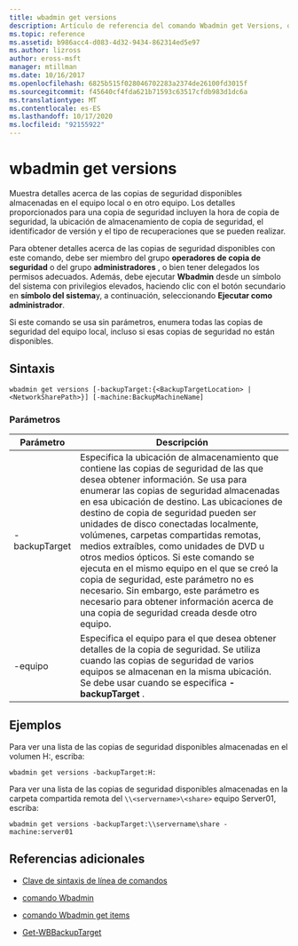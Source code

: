 ```yaml
---
title: wbadmin get versions
description: Artículo de referencia del comando Wbadmin get Versions, que muestra detalles sobre las copias de seguridad disponibles almacenadas en el equipo local o en otro equipo.
ms.topic: reference
ms.assetid: b986acc4-d083-4d32-9434-862314ed5e97
ms.author: lizross
author: eross-msft
manager: mtillman
ms.date: 10/16/2017
ms.openlocfilehash: 6825b515f028046702283a2374de26100fd3015f
ms.sourcegitcommit: f45640cf4fda621b71593c63517cfdb983d1dc6a
ms.translationtype: MT
ms.contentlocale: es-ES
ms.lasthandoff: 10/17/2020
ms.locfileid: "92155922"
---
```

# <a name="wbadmin-get-versions"></a>wbadmin get versions

Muestra detalles acerca de las copias de seguridad disponibles almacenadas en el equipo local o en otro equipo. Los detalles proporcionados para una copia de seguridad incluyen la hora de copia de seguridad, la ubicación de almacenamiento de copia de seguridad, el identificador de versión y el tipo de recuperaciones que se pueden realizar.

Para obtener detalles acerca de las copias de seguridad disponibles con este comando, debe ser miembro del grupo **operadores de copia de seguridad** o del grupo **administradores** , o bien tener delegados los permisos adecuados. Además, debe ejecutar **Wbadmin** desde un símbolo del sistema con privilegios elevados, haciendo clic con el botón secundario en **símbolo del sistema**y, a continuación, seleccionando **Ejecutar como administrador**.

Si este comando se usa sin parámetros, enumera todas las copias de seguridad del equipo local, incluso si esas copias de seguridad no están disponibles.

## <a name="syntax"></a>Sintaxis

```
wbadmin get versions [-backupTarget:{<BackupTargetLocation> | <NetworkSharePath>}] [-machine:BackupMachineName]
```

### <a name="parameters"></a>Parámetros

| Parámetro | Descripción |
|--|--|
| -backupTarget | Especifica la ubicación de almacenamiento que contiene las copias de seguridad de las que desea obtener información. Se usa para enumerar las copias de seguridad almacenadas en esa ubicación de destino. Las ubicaciones de destino de copia de seguridad pueden ser unidades de disco conectadas localmente, volúmenes, carpetas compartidas remotas, medios extraíbles, como unidades de DVD u otros medios ópticos. Si este comando se ejecuta en el mismo equipo en el que se creó la copia de seguridad, este parámetro no es necesario. Sin embargo, este parámetro es necesario para obtener información acerca de una copia de seguridad creada desde otro equipo. |
| -equipo | Especifica el equipo para el que desea obtener detalles de la copia de seguridad. Se utiliza cuando las copias de seguridad de varios equipos se almacenan en la misma ubicación. Se debe usar cuando se especifica **-backupTarget** . |

## <a name="examples"></a>Ejemplos

Para ver una lista de las copias de seguridad disponibles almacenadas en el volumen H:, escriba:

```
wbadmin get versions -backupTarget:H:
```

Para ver una lista de las copias de seguridad disponibles almacenadas en la carpeta compartida remota del `\\<servername>\<share>` equipo Server01, escriba:

```
wbadmin get versions -backupTarget:\\servername\share -machine:server01
```

## <a name="additional-references"></a>Referencias adicionales

- [Clave de sintaxis de línea de comandos](command-line-syntax-key.md)

- [comando Wbadmin](wbadmin.md)

- [comando Wbadmin get items](wbadmin-get-items.md)

- [Get-WBBackupTarget](/powershell/module/windowserverbackup/Get-WBBackupTarget)
